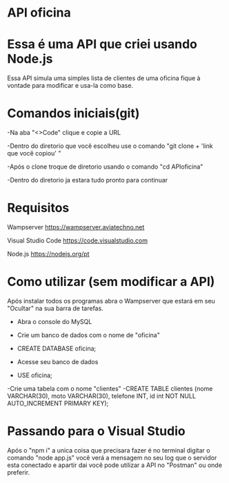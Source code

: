 # API oficina
# Essa é uma API que criei usando Node.js

Essa API simula uma simples lista de clientes de uma oficina
fique à vontade para modificar e usa-la como base.

# Comandos iniciais(git)
-Na aba "<>Code" clique e copie a URL 

-Dentro do diretorio que você escolheu use o comando "git clone + 'link que você copiou' "

-Após o clone troque de diretorio usando o comando "cd APIoficina"

-Dentro do diretorio ja estara tudo pronto para continuar 

# Requisitos 

Wampserver
https://wampserver.aviatechno.net

Visual Studio Code
https://code.visualstudio.com

Node.js
https://nodejs.org/pt


# Como utilizar (sem modificar a API)

Após instalar todos os programas abra o Wampserver que estará em seu "Ocultar" na sua barra de tarefas.
- Abra o console do MySQL

- Crie um banco de dados com o nome de "oficina"
- CREATE DATABASE oficina;

- Acesse seu banco de dados
-  USE oficina;

-Crie uma tabela com o nome "clientes"
-CREATE TABLE clientes (nome VARCHAR(30), moto VARCHAR(30), telefone INT, id int NOT NULL AUTO_INCREMENT PRIMARY KEY);


# Passando para o Visual Studio

Após o "npm i" a unica coisa que precisara fazer é no terminal digitar o comando "node app.js"
você verá a mensagem no seu log que o servidor esta conectado e apartir dai você pode utilizar a API no "Postman" ou onde preferir.
